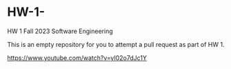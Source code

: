 # HW-1-

HW 1 Fall 2023 Software Engineering 

This is an empty repository for you to attempt a pull request as part of HW 1.

https://www.youtube.com/watch?v=yI02o7dJc1Y


